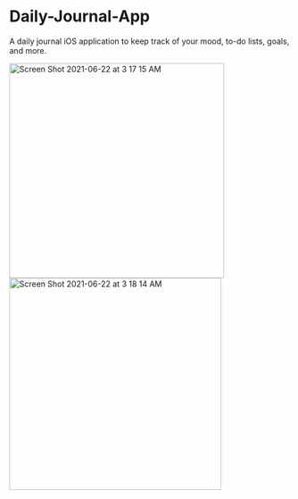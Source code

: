 # Daily-Journal-App
A daily journal iOS application to keep track of your mood, to-do lists, goals, and more.

<img width="385" alt="Screen Shot 2021-06-22 at 3 17 15 AM" src="https://user-images.githubusercontent.com/29238419/122880942-95b81380-d308-11eb-9f19-bc6346c730a6.png">
<img width="380" alt="Screen Shot 2021-06-22 at 3 18 14 AM" src="https://user-images.githubusercontent.com/29238419/122880944-9650aa00-d308-11eb-82d6-61f141316989.png">
